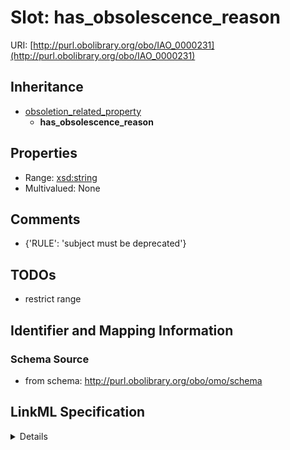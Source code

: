 # Slot: has_obsolescence_reason

URI: [http://purl.obolibrary.org/obo/IAO_0000231](http://purl.obolibrary.org/obo/IAO_0000231)




## Inheritance

* [obsoletion_related_property](obsoletion_related_property.md)
    * **has_obsolescence_reason**





## Properties

* Range: [xsd:string](http://www.w3.org/2001/XMLSchema#string)
* Multivalued: None







## Comments

* {'RULE': 'subject must be deprecated'}

## TODOs

* restrict range

## Identifier and Mapping Information







### Schema Source


* from schema: http://purl.obolibrary.org/obo/omo/schema




## LinkML Specification

<details>
```yaml
name: has_obsolescence_reason
todos:
- restrict range
comments:
- '{''RULE'': ''subject must be deprecated''}'
from_schema: http://purl.obolibrary.org/obo/omo/schema
rank: 1000
is_a: obsoletion_related_property
domain: ObsoleteAspect
slot_uri: IAO:0000231
alias: has_obsolescence_reason
domain_of:
- HasLifeCycle
range: string

```
</details>